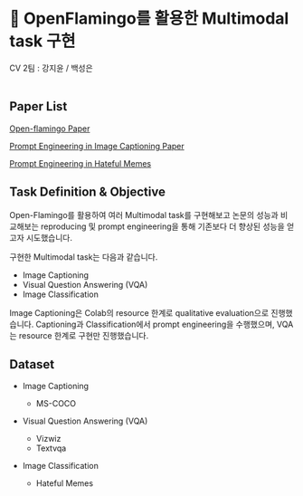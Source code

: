 # 🦩 OpenFlamingo를 활용한 Multimodal task 구현
CV 2팀 : 강지윤 / 백성은
<br>
<br>


## Paper List

[Open-flamingo Paper](https://arxiv.org/abs/2308.01390)

[Prompt Engineering in Image Captioning Paper](https://arxiv.org/abs/2211.09699)

[Prompt Engineering in Hateful Memes](https://arxiv.org/abs/2308.01390) 

## Task Definition & Objective
Open-Flamingo를 활용하여 여러 Multimodal task를 구현해보고 논문의 성능과 비교해보는 reproducing 및 prompt engineering을 통해 기존보다 더 향상된 성능을 얻고자 시도했습니다.

구현한 Multimodal task는 다음과 같습니다.

- Image Captioning
- Visual Question Answering (VQA)
- Image Classification

Image Captioning은 Colab의 resource 한계로 qualitative evaluation으로 진행했습니다. Captioning과 Classification에서 prompt engineering을 수행했으며, VQA는 resource 한계로 구현만 진행했습니다.

## Dataset
- Image Captioning
  - MS-COCO
  
- Visual Question Answering (VQA)
  - Vizwiz
  - Textvqa

- Image Classification
  - Hateful Memes
